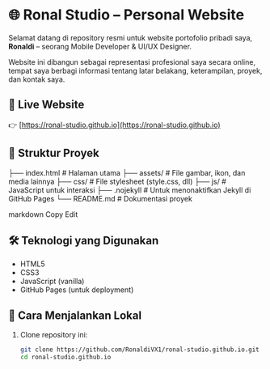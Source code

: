 
# 🌐 Ronal Studio – Personal Website

Selamat datang di repository resmi untuk website portofolio pribadi saya, **Ronaldi** – seorang Mobile Developer & UI/UX Designer.

Website ini dibangun sebagai representasi profesional saya secara online, tempat saya berbagi informasi tentang latar belakang, keterampilan, proyek, dan kontak saya.

## 🔗 Live Website

👉 [https://ronal-studio.github.io](https://ronal-studio.github.io)

## 📁 Struktur Proyek

├── index.html # Halaman utama
├── assets/ # File gambar, ikon, dan media lainnya
├── css/ # File stylesheet (style.css, dll)
├── js/ # JavaScript untuk interaksi
├── .nojekyll # Untuk menonaktifkan Jekyll di GitHub Pages
└── README.md # Dokumentasi proyek

markdown
Copy
Edit

## 🛠️ Teknologi yang Digunakan

- HTML5
- CSS3
- JavaScript (vanilla)
- GitHub Pages (untuk deployment)

## 🚀 Cara Menjalankan Lokal

1. Clone repository ini:
   ```bash
   git clone https://github.com/RonaldiVX1/ronal-studio.github.io.git
   cd ronal-studio.github.io
